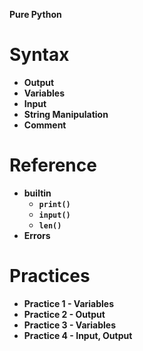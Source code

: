 **Pure Python**

# Syntax

- **Output**
- **Variables**
- **Input**
- **String Manipulation**
- **Comment**

# Reference

- **builtin**
  - **`print()`**
  - **`input()`**
  - **`len()`**
- **Errors**

# Practices

- **Practice 1 - Variables**
- **Practice 2 - Output**
- **Practice 3 - Variables**
- **Practice 4 - Input, Output**
